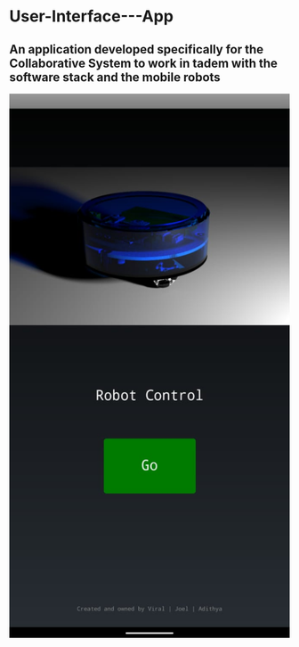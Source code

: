 # User-Interface---App
##  An application developed specifically for the Collaborative System to work in tadem with the software stack and the mobile robots
![Image of App](https://github.com/Collaborative-AMRs/User-Interface---App/blob/main/hp.jpeg)
